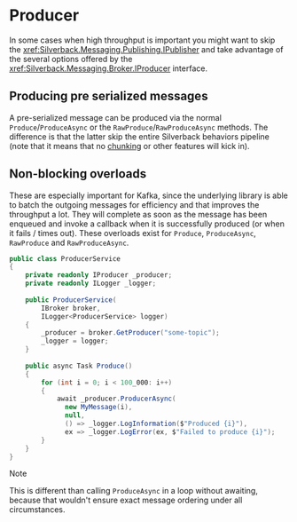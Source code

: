 ﻿---
uid: producer
---

# Producer

In some cases when high throughput is important you might want to skip the <xref:Silverback.Messaging.Publishing.IPublisher> and take advantage of the several options offered by the <xref:Silverback.Messaging.Broker.IProducer> interface.

## Producing pre serialized messages

A pre-serialized message can be produced via the normal `Produce`/`ProduceAsync` or the `RawProduce`/`RawProduceAsync` methods. The difference is that the latter skip the entire Silverback behaviors pipeline (note that it means that no [chunking](xref:chunking) or other features will kick in).

## Non-blocking overloads

These are especially important for Kafka, since the underlying library is able to batch the outgoing messages for efficiency and that improves the throughput a lot.
They will complete as soon as the message has been enqueued and invoke a callback when it is successfully produced (or when it fails / times out). These overloads exist for `Produce`, `ProduceAsync`, `RawProduce` and `RawProduceAsync`.

```csharp
public class ProducerService
{
    private readonly IProducer _producer;
    private readonly ILogger _logger;
    
    public ProducerService(
        IBroker broker,
        ILogger<ProducerService> logger)
    {
        _producer = broker.GetProducer("some-topic");
        _logger = logger;
    }
    
    public async Task Produce()
    {
        for (int i = 0; i < 100_000: i++)
        {
            await _producer.ProducerAsync(
              new MyMessage(i),
              null,
              () => _logger.LogInformation($"Produced {i}"),
              ex => _logger.LogError(ex, $"Failed to produce {i}");
        }
    }
}
```

> [!Note]
> This is different than calling `ProduceAsync` in a loop without awaiting, because that wouldn't ensure exact message ordering under all circumstances.

